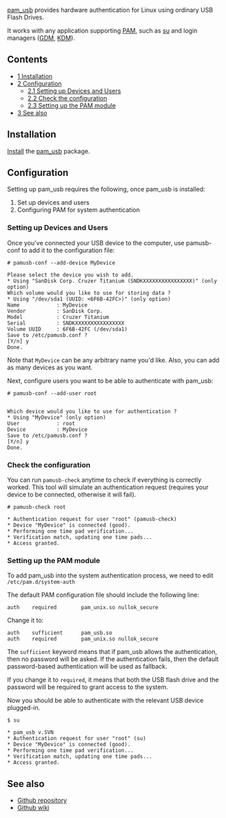 [pam_usb](https://github.com/aluzzardi/pam_usb) provides hardware authentication for Linux using ordinary USB Flash Drives.

It works with any application supporting [PAM](/index.php/PAM "PAM"), such as [su](/index.php/Su "Su") and login managers ([GDM](/index.php/GDM "GDM"), [KDM](/index.php/KDM "KDM")).

## Contents

*   [1 Installation](#Installation)
*   [2 Configuration](#Configuration)
    *   [2.1 Setting up Devices and Users](#Setting_up_Devices_and_Users)
    *   [2.2 Check the configuration](#Check_the_configuration)
    *   [2.3 Setting up the PAM module](#Setting_up_the_PAM_module)
*   [3 See also](#See_also)

## Installation

[Install](/index.php/Install "Install") the [pam_usb](https://aur.archlinux.org/packages/pam_usb/) package.

## Configuration

Setting up pam_usb requires the following, once pam_usb is installed:

1.  Set up devices and users
2.  Configuring PAM for system authentication

### Setting up Devices and Users

Once you've connected your USB device to the computer, use pamusb-conf to add it to the configuration file:

 `# pamusb-conf --add-device MyDevice` 
```
Please select the device you wish to add.
* Using "SanDisk Corp. Cruzer Titanium (SNDKXXXXXXXXXXXXXXXX)" (only option)
Which volume would you like to use for storing data ?
* Using "/dev/sda1 (UUID: <6F6B-42FC>)" (only option)
Name            : MyDevice
Vendor          : SanDisk Corp.
Model           : Cruzer Titanium
Serial          : SNDKXXXXXXXXXXXXXXXX
Volume UUID     : 6F6B-42FC (/dev/sda1)
Save to /etc/pamusb.conf ?
[Y/n] y
Done.
```

Note that `MyDevice` can be any arbitrary name you'd like. Also, you can add as many devices as you want.

Next, configure users you want to be able to authenticate with pam_usb:

 `# pamusb-conf --add-user root` 
```

Which device would you like to use for authentication ?
* Using "MyDevice" (only option)
User            : root
Device          : MyDevice
Save to /etc/pamusb.conf ?
[Y/n] y
Done.
```

### Check the configuration

You can run `pamusb-check` anytime to check if everything is correctly worked. This tool will simulate an authentication request (requires your device to be connected, otherwise it will fail).

 `# pamusb-check root` 
```
* Authentication request for user "root" (pamusb-check)
* Device "MyDevice" is connected (good).
* Performing one time pad verification...
* Verification match, updating one time pads...
* Access granted.
```

### Setting up the PAM module

To add pam_usb into the system authentication process, we need to edit `/etc/pam.d/system-auth`

The default PAM configuration file should include the following line:

 `auth    required        pam_unix.so nullok_secure` 

Change it to:

```
auth    sufficient      pam_usb.so
auth    required        pam_unix.so nullok_secure
```

The `sufficient` keyword means that if pam_usb allows the authentication, then no password will be asked. If the authentication fails, then the default password-based authentication will be used as fallback.

If you change it to `required`, it means that both the USB flash drive and the password will be required to grant access to the system.

Now you should be able to authenticate with the relevant USB device plugged-in.

 `$ su` 
```
* pam_usb v.SVN
* Authentication request for user "root" (su)
* Device "MyDevice" is connected (good).
* Performing one time pad verification...
* Verification match, updating one time pads...
* Access granted.
```

## See also

*   [Github repository](https://github.com/aluzzardi/pam_usb)
*   [Github wiki](https://github.com/aluzzardi/pam_usb/wiki)